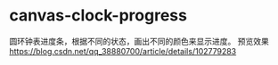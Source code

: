 # canvas-clock-progress
圆环钟表进度条，根据不同的状态，画出不同的颜色来显示进度。
预览效果
https://blog.csdn.net/qq_38880700/article/details/102779283
